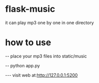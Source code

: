 # flask-music
it can play mp3 one by one in one directory
# how to use
-- place your mp3 files into static/music  

-- python app.py  

--- visit web at:http://127.0.0.1:5200

